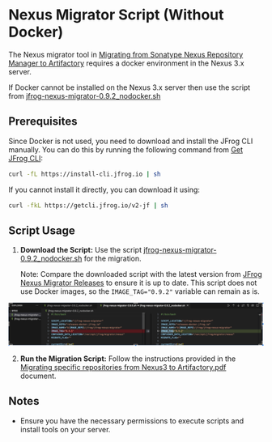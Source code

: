 # Nexus Migrator Script (Without Docker)

The Nexus migrator tool in [Migrating from Sonatype Nexus Repository Manager to Artifactory](https://jfrog.com/help/r/jfrog-installation-setup-documentation/migrating-from-sonatype-nexus-repository-manager-to-artifactory) requires a docker  environment in the Nexus 3.x server.

If Docker cannot be installed  on the Nexus 3.x server  then use the script from [jfrog-nexus-migrator-0.9.2_nodocker.sh](jfrog-nexus-migrator-0.9.2_nodocker.sh)

## Prerequisites

Since Docker is not used, you need to download and install the JFrog CLI manually. You can do this by running the following command from [Get JFrog CLI](https://jfrog.com/getcli/):

```sh
curl -fL https://install-cli.jfrog.io | sh
```

If you cannot install it directly, you can download it using:

```sh
curl -fkL https://getcli.jfrog.io/v2-jf | sh
```

## Script Usage

1. **Download the Script:**
   Use the script [jfrog-nexus-migrator-0.9.2_nodocker.sh](jfrog-nexus-migrator-0.9.2_nodocker.sh) for the migration. 

   Note: Compare the downloaded script with the latest version from [JFrog Nexus Migrator Releases](https://releases.jfrog.io/artifactory/run/nexus-migrator) to ensure it is up to date. This script does not use Docker images, so the `IMAGE_TAG="0.9.2"` variable can remain as is.

![Script Compare Diffs](script_compare_diffs.png)

2. **Run the Migration Script:**
   Follow the instructions provided in the 
   [Migrating specific repositories from Nexus3 to Artifactory.pdf](Migrating%20specific%20repositories%20from%20Nexus3%20to%20Artifactory.pdf)  document.


## Notes

- Ensure you have the necessary permissions to execute scripts and install tools on your server.
